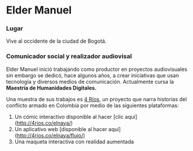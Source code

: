 # Elder Manuel

### Lugar
Vive al occidente de la ciudad de Bogotá.

### Comunicador social y realizador audiovisal

Elder Manuel inició trabajando como productor en proyectos audiovisuales sin embargo se dedicó, hace algunos años, a crear iniciativas que usan tecnología y diversos medios de comunicación. Actualmente cursa la **Maestría de Humanidades Digitales.**

Una muestra de sus trabajos es [4 Ríos](http://4rios.co), un proyecto que narra historias del conflicto armado en Colombia por medio de las siguientes plataformas:

1. Un cómic interactivo disponible al hacer [clic aquí] (http://4rios.co/elnaya/)
2. Un aplicativo web [disponible al hacer aquí] (http://4rios.co/elnaya/flujo/)
3. Una maqueta interactiva con realidad aumentada
